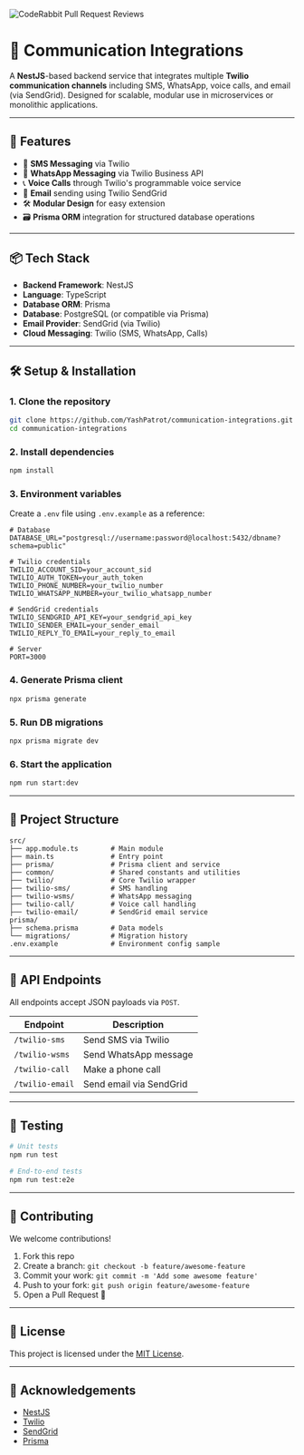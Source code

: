 ![CodeRabbit Pull Request Reviews](https://img.shields.io/coderabbit/prs/github/YashPatrot/communication-integrations?utm_source=oss&utm_medium=github&utm_campaign=YashPatrot%2Fcommunication-integrations&labelColor=171717&color=FF570A&link=https%3A%2F%2Fcoderabbit.ai&label=CodeRabbit+Reviews)
# 📡 Communication Integrations

A **NestJS**-based backend service that integrates multiple **Twilio communication channels** including SMS, WhatsApp, voice calls, and email (via SendGrid). Designed for scalable, modular use in microservices or monolithic applications.

---

## 🚀 Features

- 📩 **SMS Messaging** via Twilio
- 💬 **WhatsApp Messaging** via Twilio Business API
- 📞 **Voice Calls** through Twilio's programmable voice service
- 📧 **Email** sending using Twilio SendGrid
- 🛠️ **Modular Design** for easy extension
- 🗃️ **Prisma ORM** integration for structured database operations

---

## 📦 Tech Stack

- **Backend Framework**: NestJS
- **Language**: TypeScript
- **Database ORM**: Prisma
- **Database**: PostgreSQL (or compatible via Prisma)
- **Email Provider**: SendGrid (via Twilio)
- **Cloud Messaging**: Twilio (SMS, WhatsApp, Calls)

---

## 🛠️ Setup & Installation

### 1. Clone the repository
```bash
git clone https://github.com/YashPatrot/communication-integrations.git
cd communication-integrations
```

### 2. Install dependencies
```bash
npm install
```

### 3. Environment variables

Create a `.env` file using `.env.example` as a reference:

```dotenv
# Database
DATABASE_URL="postgresql://username:password@localhost:5432/dbname?schema=public"

# Twilio credentials
TWILIO_ACCOUNT_SID=your_account_sid
TWILIO_AUTH_TOKEN=your_auth_token
TWILIO_PHONE_NUMBER=your_twilio_number
TWILIO_WHATSAPP_NUMBER=your_twilio_whatsapp_number

# SendGrid credentials
TWILIO_SENDGRID_API_KEY=your_sendgrid_api_key
TWILIO_SENDER_EMAIL=your_sender_email
TWILIO_REPLY_TO_EMAIL=your_reply_to_email

# Server
PORT=3000
```

### 4. Generate Prisma client
```bash
npx prisma generate
```

### 5. Run DB migrations
```bash
npx prisma migrate dev
```

### 6. Start the application
```bash
npm run start:dev
```

---

## 🧭 Project Structure

```
src/
├── app.module.ts        # Main module
├── main.ts              # Entry point
├── prisma/              # Prisma client and service
├── common/              # Shared constants and utilities
├── twilio/              # Core Twilio wrapper
├── twilio-sms/          # SMS handling
├── twilio-wsms/         # WhatsApp messaging
├── twilio-call/         # Voice call handling
├── twilio-email/        # SendGrid email service
prisma/
├── schema.prisma        # Data models
└── migrations/          # Migration history
.env.example             # Environment config sample
```

---

## 📡 API Endpoints

All endpoints accept JSON payloads via `POST`.

| Endpoint            | Description                 |
|---------------------|-----------------------------|
| `/twilio-sms`       | Send SMS via Twilio         |
| `/twilio-wsms`      | Send WhatsApp message       |
| `/twilio-call`      | Make a phone call           |
| `/twilio-email`     | Send email via SendGrid     |

---

## 🧪 Testing

```bash
# Unit tests
npm run test

# End-to-end tests
npm run test:e2e
```

---

## 🤝 Contributing

We welcome contributions!

1. Fork this repo
2. Create a branch: `git checkout -b feature/awesome-feature`
3. Commit your work: `git commit -m 'Add some awesome feature'`
4. Push to your fork: `git push origin feature/awesome-feature`
5. Open a Pull Request 🚀

---

## 📜 License

This project is licensed under the [MIT License](./LICENSE).

---

## 🙏 Acknowledgements

- [NestJS](https://nestjs.com/)
- [Twilio](https://www.twilio.com/)
- [SendGrid](https://sendgrid.com/)
- [Prisma](https://www.prisma.io/)
